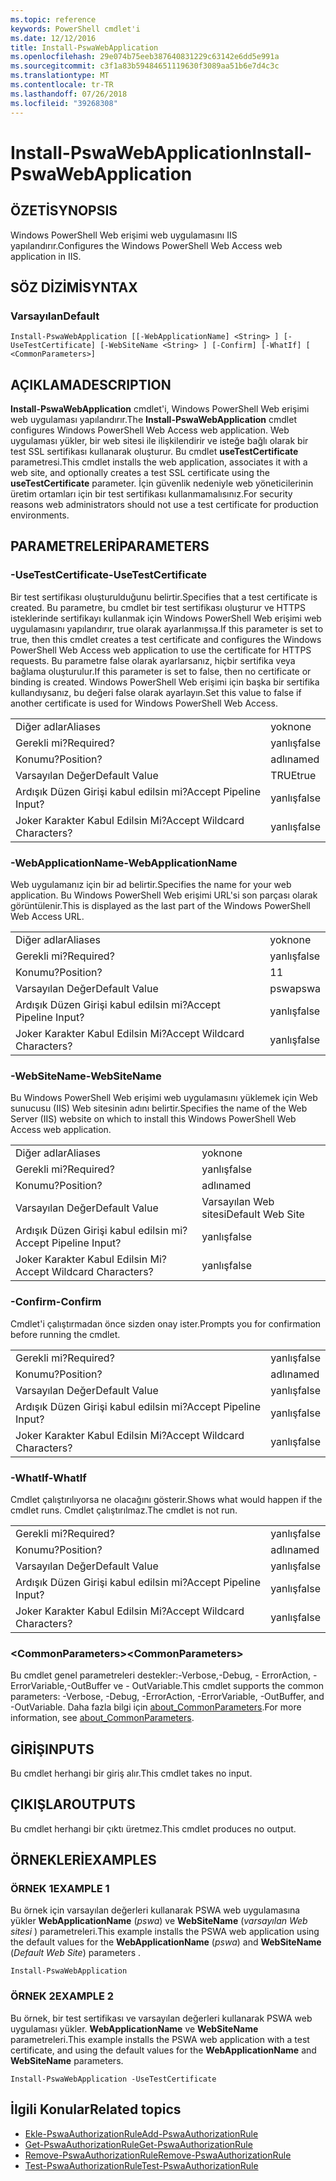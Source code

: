 ```yaml
---
ms.topic: reference
keywords: PowerShell cmdlet'i
ms.date: 12/12/2016
title: Install-PswaWebApplication
ms.openlocfilehash: 29e074b75eeb387640831229c63142e6dd5e991a
ms.sourcegitcommit: c3f1a83b59484651119630f3089aa51b6e7d4c3c
ms.translationtype: MT
ms.contentlocale: tr-TR
ms.lasthandoff: 07/26/2018
ms.locfileid: "39268308"
---
```

# <a name="install-pswawebapplication"></a><span data-ttu-id="38e51-103">Install-PswaWebApplication</span><span class="sxs-lookup"><span data-stu-id="38e51-103">Install-PswaWebApplication</span></span>

## <a name="synopsis"></a><span data-ttu-id="38e51-104">ÖZETİ</span><span class="sxs-lookup"><span data-stu-id="38e51-104">SYNOPSIS</span></span>

<span data-ttu-id="38e51-105">Windows PowerShell Web erişimi web uygulamasını IIS yapılandırır.</span><span class="sxs-lookup"><span data-stu-id="38e51-105">Configures the Windows PowerShell Web Access web application in IIS.</span></span>

## <a name="syntax"></a><span data-ttu-id="38e51-106">SÖZ DİZİMİ</span><span class="sxs-lookup"><span data-stu-id="38e51-106">SYNTAX</span></span>

### <a name="default"></a><span data-ttu-id="38e51-107">Varsayılan</span><span class="sxs-lookup"><span data-stu-id="38e51-107">Default</span></span>
```
Install-PswaWebApplication [[-WebApplicationName] <String> ] [-UseTestCertificate] [-WebSiteName <String> ] [-Confirm] [-WhatIf] [ <CommonParameters>]
```

## <a name="description"></a><span data-ttu-id="38e51-108">AÇIKLAMA</span><span class="sxs-lookup"><span data-stu-id="38e51-108">DESCRIPTION</span></span>

<span data-ttu-id="38e51-109">**Install-PswaWebApplication** cmdlet'i, Windows PowerShell Web erişimi web uygulaması yapılandırır.</span><span class="sxs-lookup"><span data-stu-id="38e51-109">The **Install-PswaWebApplication** cmdlet configures Windows PowerShell Web Access web application.</span></span>
<span data-ttu-id="38e51-110">Web uygulaması yükler, bir web sitesi ile ilişkilendirir ve isteğe bağlı olarak bir test SSL sertifikası kullanarak oluşturur. Bu cmdlet **useTestCertificate** parametresi.</span><span class="sxs-lookup"><span data-stu-id="38e51-110">This cmdlet installs the web application, associates it with a web site, and optionally creates a test SSL certificate using the **useTestCertificate** parameter.</span></span> <span data-ttu-id="38e51-111">İçin güvenlik nedeniyle web yöneticilerinin üretim ortamları için bir test sertifikası kullanmamalısınız.</span><span class="sxs-lookup"><span data-stu-id="38e51-111">For security reasons web administrators should not use a test certificate for production environments.</span></span>

## <a name="parameters"></a><span data-ttu-id="38e51-112">PARAMETRELERİ</span><span class="sxs-lookup"><span data-stu-id="38e51-112">PARAMETERS</span></span>

### <a name="-usetestcertificate"></a><span data-ttu-id="38e51-113">-UseTestCertificate</span><span class="sxs-lookup"><span data-stu-id="38e51-113">-UseTestCertificate</span></span>

<span data-ttu-id="38e51-114">Bir test sertifikası oluşturulduğunu belirtir.</span><span class="sxs-lookup"><span data-stu-id="38e51-114">Specifies that a test certificate is created.</span></span> <span data-ttu-id="38e51-115">Bu parametre, bu cmdlet bir test sertifikası oluşturur ve HTTPS isteklerinde sertifikayı kullanmak için Windows PowerShell Web erişimi web uygulamasını yapılandırır, true olarak ayarlanmışsa.</span><span class="sxs-lookup"><span data-stu-id="38e51-115">If this parameter is set to true, then this cmdlet creates a test certificate and configures the Windows PowerShell Web Access web application to use the certificate for HTTPS requests.</span></span> <span data-ttu-id="38e51-116">Bu parametre false olarak ayarlarsanız, hiçbir sertifika veya bağlama oluşturulur.</span><span class="sxs-lookup"><span data-stu-id="38e51-116">If this parameter is set to false, then no certificate or binding is created.</span></span> <span data-ttu-id="38e51-117">Windows PowerShell Web erişimi için başka bir sertifika kullandıysanız, bu değeri false olarak ayarlayın.</span><span class="sxs-lookup"><span data-stu-id="38e51-117">Set this value to false if another certificate is used for Windows PowerShell Web Access.</span></span>

|||
|-|-|
| <span data-ttu-id="38e51-118">Diğer adlar</span><span class="sxs-lookup"><span data-stu-id="38e51-118">Aliases</span></span>                              | <span data-ttu-id="38e51-119">yok</span><span class="sxs-lookup"><span data-stu-id="38e51-119">none</span></span>                                 |
| <span data-ttu-id="38e51-120">Gerekli mi?</span><span class="sxs-lookup"><span data-stu-id="38e51-120">Required?</span></span>                            | <span data-ttu-id="38e51-121">yanlış</span><span class="sxs-lookup"><span data-stu-id="38e51-121">false</span></span>                                |
| <span data-ttu-id="38e51-122">Konumu?</span><span class="sxs-lookup"><span data-stu-id="38e51-122">Position?</span></span>                            | <span data-ttu-id="38e51-123">adlı</span><span class="sxs-lookup"><span data-stu-id="38e51-123">named</span></span>                                |
| <span data-ttu-id="38e51-124">Varsayılan Değer</span><span class="sxs-lookup"><span data-stu-id="38e51-124">Default Value</span></span>                        | <span data-ttu-id="38e51-125">TRUE</span><span class="sxs-lookup"><span data-stu-id="38e51-125">true</span></span>                                 |
| <span data-ttu-id="38e51-126">Ardışık Düzen Girişi kabul edilsin mi?</span><span class="sxs-lookup"><span data-stu-id="38e51-126">Accept Pipeline Input?</span></span>               | <span data-ttu-id="38e51-127">yanlış</span><span class="sxs-lookup"><span data-stu-id="38e51-127">false</span></span>                                |
| <span data-ttu-id="38e51-128">Joker Karakter Kabul Edilsin Mi?</span><span class="sxs-lookup"><span data-stu-id="38e51-128">Accept Wildcard Characters?</span></span>          | <span data-ttu-id="38e51-129">yanlış</span><span class="sxs-lookup"><span data-stu-id="38e51-129">false</span></span>                                |

### <a name="-webapplicationname"></a><span data-ttu-id="38e51-130">-WebApplicationName</span><span class="sxs-lookup"><span data-stu-id="38e51-130">-WebApplicationName</span></span>

<span data-ttu-id="38e51-131">Web uygulamanız için bir ad belirtir.</span><span class="sxs-lookup"><span data-stu-id="38e51-131">Specifies the name for your web application.</span></span> <span data-ttu-id="38e51-132">Bu Windows PowerShell Web erişimi URL'si son parçası olarak görüntülenir.</span><span class="sxs-lookup"><span data-stu-id="38e51-132">This is displayed as the last part of the Windows PowerShell Web Access URL.</span></span>

|||
|-|-|
| <span data-ttu-id="38e51-133">Diğer adlar</span><span class="sxs-lookup"><span data-stu-id="38e51-133">Aliases</span></span>                              | <span data-ttu-id="38e51-134">yok</span><span class="sxs-lookup"><span data-stu-id="38e51-134">none</span></span>                                 |
| <span data-ttu-id="38e51-135">Gerekli mi?</span><span class="sxs-lookup"><span data-stu-id="38e51-135">Required?</span></span>                            | <span data-ttu-id="38e51-136">yanlış</span><span class="sxs-lookup"><span data-stu-id="38e51-136">false</span></span>                                |
| <span data-ttu-id="38e51-137">Konumu?</span><span class="sxs-lookup"><span data-stu-id="38e51-137">Position?</span></span>                            | <span data-ttu-id="38e51-138">1</span><span class="sxs-lookup"><span data-stu-id="38e51-138">1</span></span>                                    |
| <span data-ttu-id="38e51-139">Varsayılan Değer</span><span class="sxs-lookup"><span data-stu-id="38e51-139">Default Value</span></span>                        | <span data-ttu-id="38e51-140">pswa</span><span class="sxs-lookup"><span data-stu-id="38e51-140">pswa</span></span>                                 |
| <span data-ttu-id="38e51-141">Ardışık Düzen Girişi kabul edilsin mi?</span><span class="sxs-lookup"><span data-stu-id="38e51-141">Accept Pipeline Input?</span></span>               | <span data-ttu-id="38e51-142">yanlış</span><span class="sxs-lookup"><span data-stu-id="38e51-142">false</span></span>                                |
| <span data-ttu-id="38e51-143">Joker Karakter Kabul Edilsin Mi?</span><span class="sxs-lookup"><span data-stu-id="38e51-143">Accept Wildcard Characters?</span></span>          | <span data-ttu-id="38e51-144">yanlış</span><span class="sxs-lookup"><span data-stu-id="38e51-144">false</span></span>                                |

### <a name="-websitename"></a><span data-ttu-id="38e51-145">-WebSiteName</span><span class="sxs-lookup"><span data-stu-id="38e51-145">-WebSiteName</span></span>

<span data-ttu-id="38e51-146">Bu Windows PowerShell Web erişimi web uygulamasını yüklemek için Web sunucusu (IIS) Web sitesinin adını belirtir.</span><span class="sxs-lookup"><span data-stu-id="38e51-146">Specifies the name of the Web Server (IIS) website on which to install this Windows PowerShell Web Access web application.</span></span>

|||
|-|-|
| <span data-ttu-id="38e51-147">Diğer adlar</span><span class="sxs-lookup"><span data-stu-id="38e51-147">Aliases</span></span>                              | <span data-ttu-id="38e51-148">yok</span><span class="sxs-lookup"><span data-stu-id="38e51-148">none</span></span>                                 |
| <span data-ttu-id="38e51-149">Gerekli mi?</span><span class="sxs-lookup"><span data-stu-id="38e51-149">Required?</span></span>                            | <span data-ttu-id="38e51-150">yanlış</span><span class="sxs-lookup"><span data-stu-id="38e51-150">false</span></span>                                |
| <span data-ttu-id="38e51-151">Konumu?</span><span class="sxs-lookup"><span data-stu-id="38e51-151">Position?</span></span>                            | <span data-ttu-id="38e51-152">adlı</span><span class="sxs-lookup"><span data-stu-id="38e51-152">named</span></span>                                |
| <span data-ttu-id="38e51-153">Varsayılan Değer</span><span class="sxs-lookup"><span data-stu-id="38e51-153">Default Value</span></span>                        | <span data-ttu-id="38e51-154">Varsayılan Web sitesi</span><span class="sxs-lookup"><span data-stu-id="38e51-154">Default Web Site</span></span>                     |
| <span data-ttu-id="38e51-155">Ardışık Düzen Girişi kabul edilsin mi?</span><span class="sxs-lookup"><span data-stu-id="38e51-155">Accept Pipeline Input?</span></span>               | <span data-ttu-id="38e51-156">yanlış</span><span class="sxs-lookup"><span data-stu-id="38e51-156">false</span></span>                                |
| <span data-ttu-id="38e51-157">Joker Karakter Kabul Edilsin Mi?</span><span class="sxs-lookup"><span data-stu-id="38e51-157">Accept Wildcard Characters?</span></span>          | <span data-ttu-id="38e51-158">yanlış</span><span class="sxs-lookup"><span data-stu-id="38e51-158">false</span></span>                                |

### <a name="-confirm"></a><span data-ttu-id="38e51-159">-Confirm</span><span class="sxs-lookup"><span data-stu-id="38e51-159">-Confirm</span></span>

<span data-ttu-id="38e51-160">Cmdlet'i çalıştırmadan önce sizden onay ister.</span><span class="sxs-lookup"><span data-stu-id="38e51-160">Prompts you for confirmation before running the cmdlet.</span></span>

|||
|-|-|
| <span data-ttu-id="38e51-161">Gerekli mi?</span><span class="sxs-lookup"><span data-stu-id="38e51-161">Required?</span></span>                            | <span data-ttu-id="38e51-162">yanlış</span><span class="sxs-lookup"><span data-stu-id="38e51-162">false</span></span>                                |
| <span data-ttu-id="38e51-163">Konumu?</span><span class="sxs-lookup"><span data-stu-id="38e51-163">Position?</span></span>                            | <span data-ttu-id="38e51-164">adlı</span><span class="sxs-lookup"><span data-stu-id="38e51-164">named</span></span>                                |
| <span data-ttu-id="38e51-165">Varsayılan Değer</span><span class="sxs-lookup"><span data-stu-id="38e51-165">Default Value</span></span>                        | <span data-ttu-id="38e51-166">yanlış</span><span class="sxs-lookup"><span data-stu-id="38e51-166">false</span></span>                                |
| <span data-ttu-id="38e51-167">Ardışık Düzen Girişi kabul edilsin mi?</span><span class="sxs-lookup"><span data-stu-id="38e51-167">Accept Pipeline Input?</span></span>               | <span data-ttu-id="38e51-168">yanlış</span><span class="sxs-lookup"><span data-stu-id="38e51-168">false</span></span>                                |
| <span data-ttu-id="38e51-169">Joker Karakter Kabul Edilsin Mi?</span><span class="sxs-lookup"><span data-stu-id="38e51-169">Accept Wildcard Characters?</span></span>          | <span data-ttu-id="38e51-170">yanlış</span><span class="sxs-lookup"><span data-stu-id="38e51-170">false</span></span>                                |

### <a name="-whatif"></a><span data-ttu-id="38e51-171">-WhatIf</span><span class="sxs-lookup"><span data-stu-id="38e51-171">-WhatIf</span></span>

<span data-ttu-id="38e51-172">Cmdlet çalıştırılıyorsa ne olacağını gösterir.</span><span class="sxs-lookup"><span data-stu-id="38e51-172">Shows what would happen if the cmdlet runs.</span></span>
<span data-ttu-id="38e51-173">Cmdlet çalıştırılmaz.</span><span class="sxs-lookup"><span data-stu-id="38e51-173">The cmdlet is not run.</span></span>

|||
|-|-|
| <span data-ttu-id="38e51-174">Gerekli mi?</span><span class="sxs-lookup"><span data-stu-id="38e51-174">Required?</span></span>                            | <span data-ttu-id="38e51-175">yanlış</span><span class="sxs-lookup"><span data-stu-id="38e51-175">false</span></span>                                |
| <span data-ttu-id="38e51-176">Konumu?</span><span class="sxs-lookup"><span data-stu-id="38e51-176">Position?</span></span>                            | <span data-ttu-id="38e51-177">adlı</span><span class="sxs-lookup"><span data-stu-id="38e51-177">named</span></span>                                |
| <span data-ttu-id="38e51-178">Varsayılan Değer</span><span class="sxs-lookup"><span data-stu-id="38e51-178">Default Value</span></span>                        | <span data-ttu-id="38e51-179">yanlış</span><span class="sxs-lookup"><span data-stu-id="38e51-179">false</span></span>                                |
| <span data-ttu-id="38e51-180">Ardışık Düzen Girişi kabul edilsin mi?</span><span class="sxs-lookup"><span data-stu-id="38e51-180">Accept Pipeline Input?</span></span>               | <span data-ttu-id="38e51-181">yanlış</span><span class="sxs-lookup"><span data-stu-id="38e51-181">false</span></span>                                |
| <span data-ttu-id="38e51-182">Joker Karakter Kabul Edilsin Mi?</span><span class="sxs-lookup"><span data-stu-id="38e51-182">Accept Wildcard Characters?</span></span>          | <span data-ttu-id="38e51-183">yanlış</span><span class="sxs-lookup"><span data-stu-id="38e51-183">false</span></span>                                |

### <a name="ltcommonparametersgt"></a><span data-ttu-id="38e51-184">&lt;CommonParameters&gt;</span><span class="sxs-lookup"><span data-stu-id="38e51-184">&lt;CommonParameters&gt;</span></span>

<span data-ttu-id="38e51-185">Bu cmdlet genel parametreleri destekler:-Verbose,-Debug, - ErrorAction, - ErrorVariable,-OutBuffer ve - OutVariable.</span><span class="sxs-lookup"><span data-stu-id="38e51-185">This cmdlet supports the common parameters: -Verbose, -Debug, -ErrorAction, -ErrorVariable, -OutBuffer, and -OutVariable.</span></span> <span data-ttu-id="38e51-186">Daha fazla bilgi için [about_CommonParameters](http://go.microsoft.com/fwlink/p/?LinkID=113216).</span><span class="sxs-lookup"><span data-stu-id="38e51-186">For more information, see [about_CommonParameters](http://go.microsoft.com/fwlink/p/?LinkID=113216).</span></span>

## <a name="inputs"></a><span data-ttu-id="38e51-187">GİRİŞ</span><span class="sxs-lookup"><span data-stu-id="38e51-187">INPUTS</span></span>

<span data-ttu-id="38e51-188">Bu cmdlet herhangi bir giriş alır.</span><span class="sxs-lookup"><span data-stu-id="38e51-188">This cmdlet takes no input.</span></span>

## <a name="outputs"></a><span data-ttu-id="38e51-189">ÇIKIŞLAR</span><span class="sxs-lookup"><span data-stu-id="38e51-189">OUTPUTS</span></span>

<span data-ttu-id="38e51-190">Bu cmdlet herhangi bir çıktı üretmez.</span><span class="sxs-lookup"><span data-stu-id="38e51-190">This cmdlet produces no output.</span></span>

## <a name="examples"></a><span data-ttu-id="38e51-191">ÖRNEKLERİ</span><span class="sxs-lookup"><span data-stu-id="38e51-191">EXAMPLES</span></span>

### <a name="example-1"></a><span data-ttu-id="38e51-192">ÖRNEK 1</span><span class="sxs-lookup"><span data-stu-id="38e51-192">EXAMPLE 1</span></span>

<span data-ttu-id="38e51-193">Bu örnek için varsayılan değerleri kullanarak PSWA web uygulamasına yükler **WebApplicationName** (*pswa*) ve **WebSiteName** (*varsayılan Web sitesi* ) parametreleri.</span><span class="sxs-lookup"><span data-stu-id="38e51-193">This example installs the PSWA web application using the default values for the **WebApplicationName** (*pswa*) and **WebSiteName** (*Default Web Site*) parameters .</span></span>

```
Install-PswaWebApplication
```

### <a name="example-2"></a><span data-ttu-id="38e51-194">ÖRNEK 2</span><span class="sxs-lookup"><span data-stu-id="38e51-194">EXAMPLE 2</span></span>

<span data-ttu-id="38e51-195">Bu örnek, bir test sertifikası ve varsayılan değerleri kullanarak PSWA web uygulaması yükler. **WebApplicationName** ve **WebSiteName** parametreleri.</span><span class="sxs-lookup"><span data-stu-id="38e51-195">This example installs the PSWA web application with a test certificate, and using the default values for the **WebApplicationName** and **WebSiteName** parameters.</span></span>

```
Install-PswaWebApplication -UseTestCertificate
```

## <a name="related-topics"></a><span data-ttu-id="38e51-196">İlgili Konular</span><span class="sxs-lookup"><span data-stu-id="38e51-196">Related topics</span></span>

- [<span data-ttu-id="38e51-197">Ekle-PswaAuthorizationRule</span><span class="sxs-lookup"><span data-stu-id="38e51-197">Add-PswaAuthorizationRule</span></span>](add-pswaauthorizationrule.md)
- [<span data-ttu-id="38e51-198">Get-PswaAuthorizationRule</span><span class="sxs-lookup"><span data-stu-id="38e51-198">Get-PswaAuthorizationRule</span></span>](get-pswaauthorizationrule.md)
- [<span data-ttu-id="38e51-199">Remove-PswaAuthorizationRule</span><span class="sxs-lookup"><span data-stu-id="38e51-199">Remove-PswaAuthorizationRule</span></span>](remove-pswaauthorizationrule.md)
- [<span data-ttu-id="38e51-200">Test-PswaAuthorizationRule</span><span class="sxs-lookup"><span data-stu-id="38e51-200">Test-PswaAuthorizationRule</span></span>](test-pswaauthorizationrule.md)
